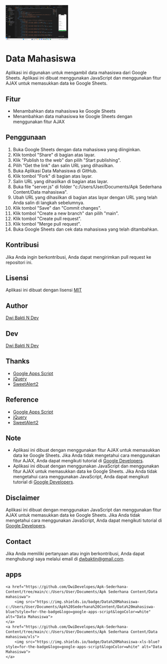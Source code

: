 <img src="asset/.png" alt="Logo Data Mahasiswa" width="200">

# Data Mahasiswa

Aplikasi ini digunakan untuk mengambil data mahasiswa dari Google Sheets. Aplikasi ini dibuat menggunakan JavaScript dan menggunakan fitur AJAX untuk memasukkan data ke Google Sheets.

## Fitur

- Menambahkan data mahasiswa ke Google Sheets
- Menambahkan data mahasiswa ke Google Sheets dengan menggunakan fitur AJAX

## Penggunaan

1. Buka Google Sheets dengan data mahasiswa yang diinginkan.
2. Klik tombol "Share" di bagian atas layar.
3. Klik "Publish to the web" dan pilih "Start publishing".
4. Pilih "Get the link" dan salin URL yang dihasilkan.
5. Buka Aplikasi Data Mahasiswa di GitHub.
6. Klik tombol "Fork" di bagian atas layar.
7. Salin URL yang dihasilkan di bagian atas layar.
8. Buka file "server.js" di folder "c:/Users/User/Documents/Apk Sederhana Content/Data mahasiswa".
9. Ubah URL yang dihasilkan di bagian atas layar dengan URL yang telah Anda salin di langkah sebelumnya.
10. Klik tombol "Save" dan "Commit changes".
11. Klik tombol "Create a new branch" dan pilih "main".
12. Klik tombol "Create pull request".
13. Klik tombol "Merge pull request".
14. Buka Google Sheets dan cek data mahasiswa yang telah ditambahkan.

## Kontribusi

Jika Anda ingin berkontribusi, Anda dapat mengirimkan pull request ke repositori ini.        

## Lisensi   

Aplikasi ini dibuat dengan lisensi [MIT](https://github.com/DwiDevelopes)

## Author

[Dwi Bakti N Dev](https://github.com/DwiDevelopes)

## Dev

[Dwi Bakti N Dev](https://github.com/DwiDevelopes)

## Thanks

- [Google Apps Script](https://developers.google.com/apps-script/)
- [jQuery](https://jquery.com/)
- [SweetAlert2](https://sweetalert2.github.io/)

## Reference

- [Google Apps Script](https://developers.google.com/apps-script/)
- [jQuery](https://jquery.com/) 
- [SweetAlert2](https://sweetalert2.github.io/)

## Note

- Aplikasi ini dibuat dengan menggunakan fitur AJAX untuk memasukkan data ke Google Sheets. Jika Anda tidak mengetahui cara menggunakan fitur AJAX, Anda dapat mengikuti tutorial di [Google Developers](https://developers.google.com/apps-script/guides/html/communication).
- Aplikasi ini dibuat dengan menggunakan JavaScript dan menggunakan fitur AJAX untuk memasukkan data ke Google Sheets. Jika Anda tidak mengetahui cara menggunakan JavaScript, Anda dapat mengikuti tutorial di [Google Developers](https://developers.google.com/apps-script/guides/html/communication).

## Disclaimer

Aplikasi ini dibuat dengan menggunakan JavaScript dan menggunakan fitur AJAX untuk memasukkan data ke Google Sheets. Jika Anda tidak mengetahui cara menggunakan JavaScript, Anda dapat mengikuti tutorial di [Google Developers](https://developers.google.com/apps-script/guides/html/communication).

## Contact

Jika Anda memiliki pertanyaan atau ingin berkontribusi, Anda dapat menghubungi saya melalui email di [dwbaktin@gmail.com](mailto:dwbakti76@gmail.com).

## apps
    <a href="https://github.com/DwiDevelopes/Apk-Sederhana-Content/tree/main/c:/Users/User/Documents/Apk Sederhana Content/Data mahasiswa">
        <img src="https://img.shields.io/badge/Data%20Mahasiswa-c:/Users/User/Documents/Apk%20Sederhana%20Content/Data%20mahasiswa-blue?style=for-the-badge&logo=google-apps-script&logoColor=white" alt="Data Mahasiswa">
    </a>
    <a href="https://github.com/DwiDevelopes/Apk-Sederhana-Content/tree/main/c:/Users/User/Documents/Apk Sederhana Content/Data mahasiswa/xls">
        <img src="https://img.shields.io/badge/Data%20Mahasiswa-xls-blue?style=for-the-badge&logo=google-apps-script&logoColor=white" alt="Data Mahasiswa">
    </a>